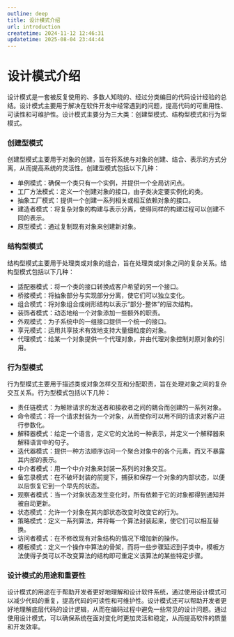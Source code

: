 ```yaml
---
outline: deep
title: 设计模式介绍
url: introduction
createtime: 2024-11-12 12:46:31
updatetime: 2025-08-04 23:44:44
---
```


# 设计模式介绍

设计模式‌是一套被反复使用的、多数人知晓的、经过分类编目的代码设计经验的总结。设计模式主要用于解决在软件开发中经常遇到的问题，提高代码的可重用性、可读性和可维护性。设计模式主要分为三大类：创建型模式、结构型模式和行为型模式。

### 创建型模式

创建型模式主要用于对象的创建，旨在将系统与对象的创建、结合、表示的方式分离，从而提高系统的灵活性。创建型模式包括以下几种：

- ‌单例模式‌：确保一个类只有一个实例，并提供一个全局访问点。
- ‌工厂方法模式‌：定义一个创建对象的接口，由子类决定要实例化的类。
- ‌抽象工厂模式‌：提供一个创建一系列相关或相互依赖对象的接口。
- ‌建造者模式‌：将复杂对象的构建与表示分离，使得同样的构建过程可以创建不同的表示。
- ‌原型模式‌：通过复制现有对象来创建新对象。

### 结构型模式

结构型模式主要用于处理类或对象的组合，旨在处理类或对象之间的复杂关系。结构型模式包括以下几种：

- ‌适配器模式‌：将一个类的接口转换成客户希望的另一个接口。
- ‌桥接模式‌：将抽象部分与实现部分分离，使它们可以独立变化。
- ‌组合模式‌：将对象组合成树形结构以表示“部分-整体”的层次结构。
- ‌装饰者模式‌：动态地给一个对象添加一些额外的职责。
- ‌外观模式‌：为子系统中的一组接口提供一个统一的接口。
- ‌享元模式‌：运用共享技术有效地支持大量细粒度的对象。
- 代理模式：给某一个对象提供一个代理对象，并由代理对象控制对原对象的引用。

### 行为型模式

行为型模式主要用于描述类或对象怎样交互和分配职责，旨在处理对象之间的复杂交互关系。行为型模式包括以下几种：

- ‌责任链模式‌：为解除请求的发送者和接收者之间的耦合而创建的一系列对象。
- ‌命令模式‌：将一个请求封装为一个对象，从而使你可以用不同的请求对客户进行参数化。
- ‌解释器模式‌：给定一个语言，定义它的文法的一种表示，并定义一个解释器来解释语言中的句子。
- ‌迭代器模式‌：提供一种方法顺序访问一个聚合对象中的各个元素，而又不暴露其内部的表示。
- ‌中介者模式‌：用一个中介对象来封装一系列的对象交互。
- ‌备忘录模式‌：在不破坏封装的前提下，捕获和保存一个对象的内部状态，以便以后恢复它到一个早先的状态。
- ‌观察者模式‌：当一个对象状态发生变化时，所有依赖于它的对象都得到通知并被自动更新。
- ‌状态模式‌：允许一个对象在其内部状态改变时改变它的行为。
- ‌策略模式‌：定义一系列算法，并将每一个算法封装起来，使它们可以相互替换。
- ‌访问者模式‌：在不修改现有对象结构的情况下增加新的操作。
- 模板模式：定义一个操作中算法的骨架，而将一些步骤延迟到子类中，模板方法使得子类可以不改变算法的结构即可重定义该算法的某些特定步骤。

### 设计模式的用途和重要性

设计模式的用途在于帮助开发者更好地理解和设计软件系统，通过使用设计模式可以减少代码的重复，提高代码的可读性和可维护性。设计模式还可以帮助开发者更好地理解底层代码的设计逻辑，从而在编码过程中避免一些常见的设计问题。通过使用设计模式，可以确保系统在面对变化时更加灵活和稳定，从而提高软件的质量和开发效率。

